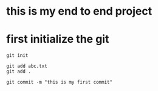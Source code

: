 # this is my end to end project

# first initialize the git
```
git init
```

```
git add abc.txt
git add .
```
```
git commit -m "this is my first commit"
```